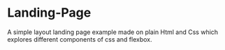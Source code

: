 # Landing-Page
A simple layout landing page example made on plain Html and Css which explores different components of css and flexbox. 
